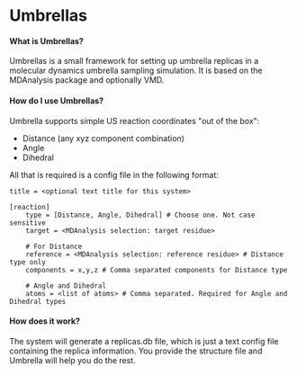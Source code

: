 Umbrellas
=========

#### What is Umbrellas?

Umbrellas is a small framework for setting up umbrella replicas in a molecular dynamics umbrella sampling simulation.
It is based on the MDAnalysis package and optionally VMD.

#### How do I use Umbrellas?

Umbrella supports simple US reaction coordinates "out of the box":

* Distance (any xyz component combination)
* Angle
* Dihedral

All that is required is a config file in the following format:
    
    title = <optional text title for this system>
    
    [reaction]
        type = [Distance, Angle, Dihedral] # Choose one. Not case sensitive
        target = <MDAnalysis selection: target residue>
        
        # For Distance
        reference = <MDAnalysis selection: reference residue> # Distance type only
        components = x,y,z # Comma separated components for Distance type
        
        # Angle and Dihedral
        atoms = <list of atoms> # Comma separated. Required for Angle and Dihedral types
        
#### How does it work?

The system will generate a replicas.db file, which is just a text config file containing the replica information.
You provide the structure file and Umbrella will help you do the rest.